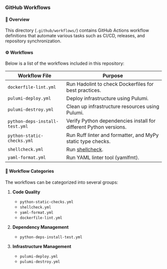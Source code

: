 ### **GitHub Workflows**

#### 📌 **Overview**

This directory (`.github/workflows/`) contains GitHub Actions workflow definitions that automate various tasks such as
CI/CD, releases, and repository synchronization.

#### ⚙️ **Workflows**

Below is a list of the workflows included in this repository:

| Workflow File                  | Purpose                                                           |
|--------------------------------|-------------------------------------------------------------------|
| `dockerfile-lint.yml`          | Run Hadolint to check Dockerfiles for best practices.             |
| `pulumi-deploy.yml`            | Deploy infrastructure using Pulumi.                               |
| `pulumi-destroy.yml`           | Clean up infrastructure resources using Pulumi.                   |
| `python-deps-install-test.yml` | Verify Python dependencies install for different Python versions. |
| `python-static-checks.yml`     | Run Ruff linter and formatter, and MyPy static type checks.       |
| `shellcheck.yml`               | Run [shellcheck](https://github.com/koalaman/shellcheck/).        |
| `yaml-format.yml`              | Run YAML linter tool (yamlfmt).                                   |

#### 🔄 **Workflow Categories**

The workflows can be categorized into several groups:

1. **Code Quality**
   - `python-static-checks.yml`
   - `shellcheck.yml`
   - `yaml-format.yml`
   - `dockerfile-lint.yml`

2. **Dependency Management**
   - `python-deps-install-test.yml`

3. **Infrastructure Management**
   - `pulumi-deploy.yml`
   - `pulumi-destroy.yml`
